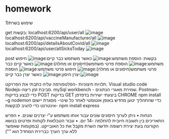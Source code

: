 # homework
1)שימוש בשרת


get בקשות:
localhost:6200/api/user/all
![image](https://github.com/dvora269290/homework/assets/132925327/7219657e-51ce-415f-b0e7-848a1171e7ae)
localhost:6200/api/vaccineManufacturer/all
![image](https://github.com/dvora269290/homework/assets/132925327/e45a50f2-decf-4fd5-8f76-0eac49789252)
localhost:6200/api/detailsAboutCovid/all
![image](https://github.com/dvora269290/homework/assets/132925327/d5f0fa5b-687d-464f-bf3a-39f78796b1b8)
localhost:6200/api/user/allSicksToday
![image](https://github.com/dvora269290/homework/assets/132925327/b74d6648-6471-4950-b9f4-0a06cd787d4c)


post בקשות:
הוספת משתמש:![image](https://github.com/dvora269290/homework/assets/132925327/334f8845-c4ab-4994-88ef-10d4bfb06b02)
כאשר משתמש כבר קיים:![image](https://github.com/dvora269290/homework/assets/132925327/92e867bd-8797-4aaf-9042-02afa81da456)
חיפוש משתמש:![image](https://github.com/dvora269290/homework/assets/132925327/38270e74-fb76-40b9-98e7-9082f66eed99)
הוספת פרטי משתמש(חיסונים או מחלה):![image](https://github.com/dvora269290/homework/assets/132925327/1b9bafef-2524-4db9-881d-6361038c2958)
כאשר קיים כבר פרטי משתמש(חיסונים או מחלה):![image](https://github.com/dvora269290/homework/assets/132925327/bde2f7e8-cedc-4c61-ad26-d88389d91b16)
חיפוש פרטי משתמש:![image](https://github.com/dvora269290/homework/assets/132925327/a6415bdd-1af5-4128-9e75-36751065770b)
הוספת יצרן חיסון:![image](https://github.com/dvora269290/homework/assets/132925327/3a76a300-3c80-41ff-b15e-581b46586b80)
כאשר יצרן כבר קיים:![image](https://github.com/dvora269290/homework/assets/132925327/26c9541e-e099-4c2b-adee-76b8fa984597)



תלויות חיצוניות
-הפלטפורמה עליה כתבתי את הפרויקט.                     Visual studio code   
  Nodejs-סביבת זמן ריצה.
mySql workbench - שמירת מאגרי הנתונים.
Postman-כדי לבצע בדיקות POST  בדיקות GET ביצעתי ישירות בדפדפן CHROME
npm install –g nodemon   	כדי שהתהליך יטען מחדש באופן אוטומטי לאחר כל שינוי-
  מסגרת יישום אינטרנט כדי להגיב לבקשות-                  npm install express                                        


הנחות
•	ניתן לערוך חיסונים שונים עבור אותו משתמש ע"י יצרנים שונים.
•	הפרש התאריכים בין תשובה חיובית להחלמה -14 יום.
•	עבור הטבלאות לקוחות ופרטים בנושא הקורונה בעת יצירת רשומה חדשה השרת מקבל את כל האובייקט. (במקומות שאפשר ללא ערך הערך כברירת המחדל הוא "")
